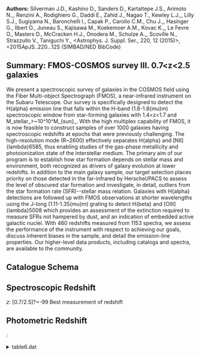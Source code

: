 **Authors:** Silverman J.D., Kashino D., Sanders D., Kartaltepe J.S., Arimoto N.,, Renzini A., Rodighiero G., Daddi E., Zahid J., Nagao T., Kewley L.J.,, Lilly S.J., Sugiyama N., Baronchelli I., Capak P., Carollo C.M., Chu J.,, Hasinger G., Ilbert O., Juneau S., Kajisawa M., Koekemoer A.M., Kovac K.,, Le Fevre O., Masters D., McCracken H.J., Onodera M., Schulze A.,, Scoville N., Strazzullo V., Taniguchi Y., <Astrophys. J. Suppl. Ser., 220, 12 (2015)>, =2015ApJS..220...12S (SIMBAD/NED BibCode)

## Summary: FMOS-COSMOS survey III. 0.7<z<2.5 galaxies 

We present a spectroscopic survey of galaxies in the COSMOS field using the Fiber Multi-object Spectrograph (FMOS), a near-infrared instrument on the Subaru Telescope. Our survey is specifically designed to detect the H{alpha} emission line that falls within the H-band (1.6-1.8{mu}m) spectroscopic window from star-forming galaxies with 1.4<z<1.7 and M_stellar_>~10^10^M_{sun}_. With the high multiplex capability of FMOS, it is now feasible to construct samples of over 1000 galaxies having spectroscopic redshifts at epochs that were previously challenging. The high-resolution mode (R~2600) effectively separates H{alpha} and [NII]{lambda}6585, thus enabling studies of the gas-phase metallicity and photoionization state of the interstellar medium. The primary aim of our program is to establish how star formation depends on stellar mass and environment, both recognized as drivers of galaxy evolution at lower redshifts. In addition to the main galaxy sample, our target selection places priority on those detected in the far-infrared by Herschel/PACS to assess the level of obscured star formation and investigate, in detail, outliers from the star formation rate (SFR)--stellar mass relation. Galaxies with H{alpha} detections are followed up with FMOS observations at shorter wavelengths using the J-long (1.11-1.35{mu}m) grating to detect H{beta} and [OIII]{lambda}5008 which provides an assessment of the extinction required to measure SFRs not hampered by dust, and an indication of embedded active galactic nuclei. With 460 redshifts measured from 1153 spectra, we assess the performance of the instrument with respect to achieving our goals, discuss inherent biases in the sample, and detail the emission-line properties. Our higher-level data products, including catalogs and spectra, are available to the community.

## Catalogue Schema


## Spectroscopic Redshift 
 
*z:* [0.7/2.5]?=-99 Best measurement of redshift 
 

## Photometric Redshift 
 
*:*  
 
<details>
<summary>table6.dat</summary>

| Bytes   | Format   | Units      | Label     | Explanations                                          |
|:--------|:---------|:-----------|:----------|:------------------------------------------------------|
| 1- 5    | A5       | ---        | ---       | [FMOS_]                                               |
| 6- 21   | A16      | ---        | FMOS      | FMOS unique identifier (JHHMMSS.s+DDMMSS)             |
| 23- 31  | F9.5     | deg        | RAdeg     | Right Ascension in decimal degrees (J2000)            |
| 33- 39  | F7.5     | deg        | DEdeg     | Declination in decimal degrees (J2000)                |
| 41- 47  | F7.3     | ---        | z         | [0.7/2.5]?=-99 Best measurement of redshift           |
| 49      | I1       | ---        | q_z       | [0/4] Quality flag for z (z>=2: highly                |
| 51      | A1       | ---        | l_FHa     | Limit flag on FHa (2)                                 |
| 52- 58  | F7.3     | 10-17mW/m2 | FHa       | [0.3/23.3]?=-99 Observed H{alpha} flux (3)            |
| 60- 65  | F6.2     | ---        | SNHa      | [1.5/37.1]?=-99 S/N of observed H{alpha} flux         |
| 67- 73  | F7.2     | km/s       | FWHMHa    | [42/1099]?=-99 Velocity FWHM of                       |
| 75- 80  | F6.2     | km/s       | e_FWHMHa  | ?=-99 The 1{sigma} error in FWHMHa                    |
| 82      | A1       | ---        | l_FNII    | Limit flag on FNII (2)                                |
| 83- 89  | F7.3     | 10-17mW/m2 | FNII      | [0.2/24]?=-99 Observed [NII] (6584A) flux (3)         |
| 91- 96  | F6.2     | ---        | SNNII     | [1.5/18.1]?=-99 S/N of observed                       |
| 98-103  | F6.2     | ---        | ApCor1    | [1.1/5.6]?=-99 Aperture correction factor (5)         |
| 105     | A1       | ---        | l_FHb     | Limit flag on FHb (2)                                 |
| 106-112 | F7.3     | 10-17mW/m2 | FHb       | [0.3/19.8]?=-99 Observed H{beta} flux (3)             |
| 114-119 | F6.2     | ---        | SNHb      | [1.5/14]?=-99 S/N of observed H{beta} flux            |
| 121     | A1       | ---        | l_FOIII   | Limit flag on FOIII (2)                               |
| 122-128 | F7.3     | 10-17mW/m2 | FOIII     | [0.3/36]?=-99 Observed [OIII](5007A) flux (3)         |
| 130-135 | F6.2     | ---        | SNOIII    | [1.6/46]?=-99 S/N of observed                         |
| 137-142 | F6.2     | ---        | ApCor2    | [1.4/6.3]?=-99 Aperture correction factor (6)         |
| 144-150 | F7.3     | ---        | zCOS      | [0/3.4]?=-99 Redshift measurement from                |
| 152-156 | F5.1     | ---        | q_zCOS    | [0/22.5]?=-99 Quality flag for zCOS (7)               |
| 1       | and      | 4,         | otherwise | 0; as follows:                                        |
| 1       | =        | Presence   | of        | a single emission line with S/N between 1.5 and 3.    |
| 2       | =        | One        | emission  | line having S/N greater than 3 and less than 5.       |
| 3       | =        | One        | emission  | line having S/N greater than 5.                       |
| 4       | =        | One        | emission  | line having S/N greater than 5 (usually H{alpha}) and |
| 0       | indicate | a          | NULL      | detection.                                            |
| 0       | or       | higher     | (with     | 0 being undetected).                                  |

**Note**: Based on the S/N of the H{alpha} detection and corroborative
          information as described in Section 9. If detected then a value
          between 1 and 4, otherwise 0; as follows:
 1 = Presence of a single emission line with S/N between 1.5 and 3.
 2 = One emission line having S/N greater than 3 and less than 5.
 3 = One emission line having S/N greater than 5.
 4 = One emission line having S/N greater than 5 (usually H{alpha}) and
     a second line that both confirms the redshift and has S/N greater than 1.5.
Note (2): Upper limits (non-detections) on the fluxes are given at a level
           of 2{sigma} and described in Section 8.2.
Note (3): Not corrected for aperture loss. In units of 1e-17erg/s/cm^2^.
          A -99.0 indicate a NULL detection.
Note (4): Not deconvolved with spectral resolution.
Note (5): For H{alpha} and [NII](6584{AA}) fluxes to compensate for the effect
          of the aperture size and should be multiplied to the flux
          measurements.
Note (6): For H{beta} and [OIII](5007{AA}) fluxes to compensate for the effect
          of the aperture size and should be multiplied to the flux
          measurements.
Note (7): If observed a value of 0 or higher (with 0 being undetected).

</details>
